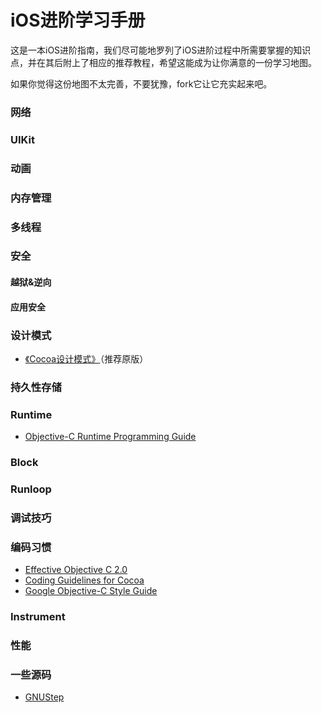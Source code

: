 # iOS进阶学习手册

这是一本iOS进阶指南，我们尽可能地罗列了iOS进阶过程中所需要掌握的知识点，并在其后附上了相应的推荐教程，希望这能成为让你满意的一份学习地图。

如果你觉得这份地图不太完善，不要犹豫，fork它让它充实起来吧。

### 网络

### UIKit

### 动画

### 内存管理

### 多线程

### 安全
#### 越狱&逆向
#### 应用安全

### 设计模式
* [《Cocoa设计模式》](http://book.douban.com/subject/5323430/)（推荐原版）

### 持久性存储

### Runtime
* [Objective-C Runtime Programming Guide](https://developer.apple.com/library/mac/documentation/Cocoa/Conceptual/ObjCRuntimeGuide/Introduction/Introduction.html)

### Block

### Runloop

### 调试技巧

### 编码习惯
* [Effective Objective C 2.0](http://book.douban.com/subject/25829244/)
* [Coding Guidelines for Cocoa](https://developer.apple.com/library/mac/documentation/Cocoa/Conceptual/CodingGuidelines/CodingGuidelines.html)
* [Google Objective-C Style Guide](http://google-styleguide.googlecode.com/svn/trunk/objcguide.xml)

### Instrument

### 性能

### 一些源码
* [GNUStep](http://www.gnustep.org/)


